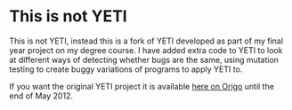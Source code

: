 This is not YETI
================
This is not YETI, instead this is a fork of YETI developed as part of my final year project on my degree course. I have added extra code to YETI to look at different ways of detecting whether bugs are the same, using mutation testing to create buggy variations of programs to apply YETI to.

If you want the original YETI project it is available [here on Origo](http://www.yetitest.org) until the end of May 2012.
